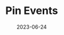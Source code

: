 ---
title: Pin Events
description: In this tutorial, learn about how to provide input to the Micro:Bit via its input pins and use pin event blocks to trigger code.
authors: Jon Stapleton
date: 2023-06-24
type: block
tags: input, events, pin, touch
video: pin-events
---